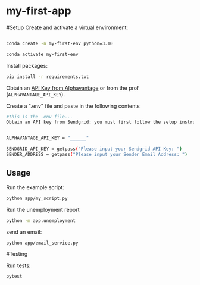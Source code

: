 # my-first-app

#Setup
Create and activate a virtual environment:

```sh

conda create -n my-first-env python=3.10

conda activate my-first-env
```

Install packages:
```sh 
pip install -r requirements.txt 
```



Obtain an [API Key from Alphavantage](https://www.alphavantage.co/support/#api-key) or from the prof (`ALPHAVANTAGE_API_KEY`).


Create a ".env" file and paste in the following contents 
```sh
#this is the .env file...
Obtain an API key from Sendgrid: you must first follow the setup instructions to create an account, verify your account, setup a single sender, and obtain an API Key.


ALPHAVANTAGE_API_KEY = "______"

SENDGRID_API_KEY = getpass("Please input your Sendgrid API Key: ")
SENDER_ADDRESS = getpass("Please input your Sender Email Address: ")

```

## Usage
Run the example script:

```sh
python app/my_script.py
```


Run the unemployment report 
```sh
python -m app.unemployment
```

send an email:

```sh
python app/email_service.py
```

#Testing

Run tests:

```sh
pytest
```
